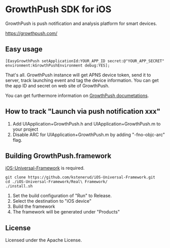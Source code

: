 GrowthPush SDK for iOS
==================

GrowthPush is push notification and analysis platform for smart devices.

https://growthpush.com/

## Easy usage

```objc
[EasyGrowthPush setApplicationId:YOUR_APP_ID secret:@"YOUR_APP_SECRET" environment:kGrowthPushEnvironment debug:YES]; 
```

That's all. GrowthPush instance will get APNS device token, send it to server, track launching event and tag the device information. You can get the app ID and secret on web site of GrowthPush. 

You can get furthermore information on [GrowthPush documetations](https://growthpush.com/documents).

## How to track "Launch via push notification xxx"

1. Add UIApplication+GrowthPush.h and UIApplication+GrowthPush.m to your project
1. Disable ARC for UIApplication+GrowthPush.m by adding "-fno-objc-arc" flag. 

## Building GrowthPush.framework

[iOS-Universal-Framework](https://github.com/kstenerud/iOS-Universal-Framework) is required.

```shell
git clone https://github.com/kstenerud/iOS-Universal-Framework.git
cd ./iOS-Universal-Framework/Real\ Framework/
./install.sh
```

1. Set the build configuration of "Run" to Release.
2. Select the destination to "iOS device"
3. Build the framework
4. The framework will be generated under "Products"

## License

Licensed under the Apache License.
